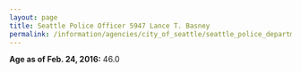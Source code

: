 ```yaml
---
layout: page
title: Seattle Police Officer 5947 Lance T. Basney
permalink: /information/agencies/city_of_seattle/seattle_police_department/copbook/5947/
---
```


**Age as of Feb. 24, 2016:** 46.0
